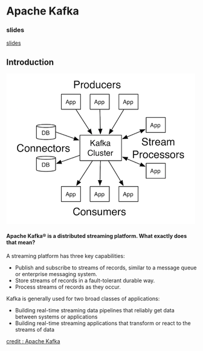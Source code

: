 # Apache Kafka

### slides

[slides](https://github.com/marilynwaldman/course/blob/master/Kafka/00-Introduction.pdf)

## Introduction

![](../.gitbook/assets/screen-shot-2019-01-01-at-3.37.00-pm.png)

#### Apache Kafka® is a distributed streaming platform. What exactly does that mean?

A streaming platform has three key capabilities:

* Publish and subscribe to streams of records, similar to a message queue or enterprise messaging system.
* Store streams of records in a fault-tolerant durable way.
* Process streams of records as they occur.

Kafka is generally used for two broad classes of applications:

* Building real-time streaming data pipelines that reliably get data between systems or applications
* Building real-time streaming applications that transform or react to the streams of data

[credit : Apache Kafka](https://kafka.apache.org/intro)

